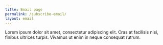 ```yaml
---
title: Email page
permalink: /subscribe-email/
layout: email
---
```


Lorem ipsum dolor sit amet, consectetur adipiscing elit. Cras at facilisis nisi, finibus ultrices turpis. Vivamus ut enim in neque consequat rutrum.
